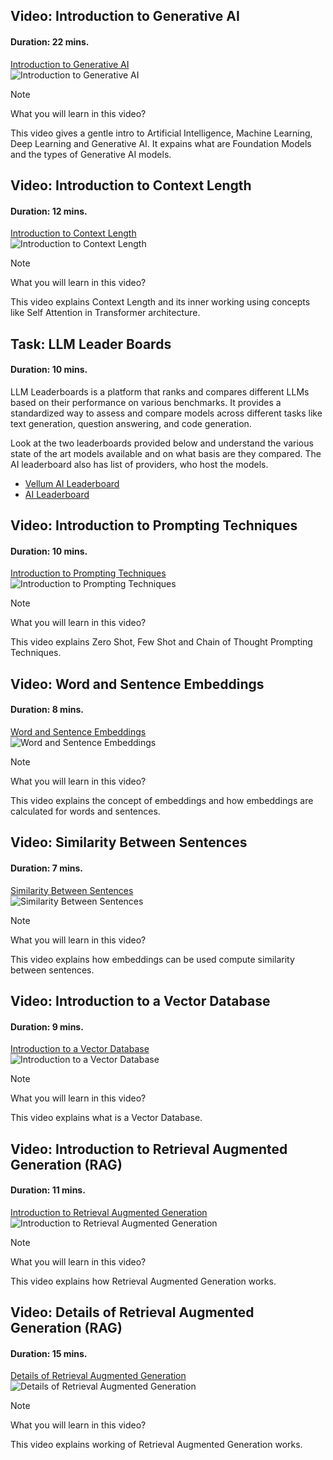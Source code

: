 
## Video: Introduction to Generative AI
#### Duration: 22 mins.

[Introduction to Generative AI](https://www.youtube.com/watch?v=G2fqAlgmoPo)
<br>
![Introduction to Generative AI](images/intro_genai.png)

> [!NOTE]
> What you will learn in this video?
>
> This video gives a gentle intro to Artificial Intelligence, Machine Learning, Deep Learning and Generative AI. It expains what are Foundation Models and the types of Generative AI models.


## Video: Introduction to Context Length
#### Duration: 12 mins.

[Introduction to Context Length](https://www.youtube.com/watch?v=-QVoIxEpFkM)
<br>
![Introduction to Context Length](images/context_length.png)

> [!NOTE]
> What you will learn in this video?
>
> This video explains Context Length and its inner working using concepts like Self Attention in Transformer architecture.

## Task: LLM Leader Boards
#### Duration: 10 mins.

LLM Leaderboards is a platform that ranks and compares different LLMs based on their performance on various benchmarks. It provides a standardized way to assess and compare models across different tasks like text generation, question answering, and code generation. 

Look at the two leaderboards provided below and understand the various state of the art models available and on what basis are they compared. 
The AI leaderboard also has list of providers, who host the models.

- [Vellum AI Leaderboard](https://www.vellum.ai/llm-leaderboard)
- [AI Leaderboard](https://artificialanalysis.ai/leaderboards/providers)


## Video: Introduction to Prompting Techniques
#### Duration: 10 mins.

[Introduction to Prompting Techniques](https://www.youtube.com/watch?v=sZIV7em3JA8)
<br>
![Introduction to Prompting Techniques](images/prompting_1.png)

> [!NOTE]
> What you will learn in this video?
>
> This video explains Zero Shot, Few Shot and Chain of Thought Prompting Techniques.

## Video: Word and Sentence Embeddings
#### Duration: 8 mins.

[Word and Sentence Embeddings](https://www.youtube.com/watch?v=A8HEPBdKVMA)
<br>
![Word and Sentence Embeddings](images/embeddings_1.png)

> [!NOTE]
> What you will learn in this video?
>
> This video explains the concept of embeddings and how embeddings are calculated for words and sentences.

## Video: Similarity Between Sentences
#### Duration: 7 mins.

[Similarity Between Sentences](https://www.youtube.com/watch?v=B3jS_aUEicY)
<br>
![Similarity Between Sentences](images/sentence_sim.png)

> [!NOTE]
> What you will learn in this video?
>
> This video explains how embeddings can be used compute similarity between sentences.

## Video: Introduction to a Vector Database
#### Duration: 9 mins.

[Introduction to a Vector Database](https://www.youtube.com/watch?v=gl1r1XV0SLw)
<br>
![Introduction to a Vector Database](images/vectordb1.png)

> [!NOTE]
> What you will learn in this video?
>
> This video explains what is a Vector Database.

## Video: Introduction to Retrieval Augmented Generation (RAG)
#### Duration: 11 mins.

[Introduction to Retrieval Augmented Generation](https://www.youtube.com/watch?v=u47GtXwePms)
<br>
![Introduction to Retrieval Augmented Generation](images/rag.png)

> [!NOTE]
> What you will learn in this video?
>
> This video explains how Retrieval Augmented Generation works.

## Video: Details of Retrieval Augmented Generation (RAG) 
#### Duration: 15 mins.

[Details of Retrieval Augmented Generation](https://www.youtube.com/watch?v=1EYVt1axmfg)
<br>
![Details of Retrieval Augmented Generation](images/rag2.png)

> [!NOTE]
> What you will learn in this video?
>
> This video explains working of Retrieval Augmented Generation works.